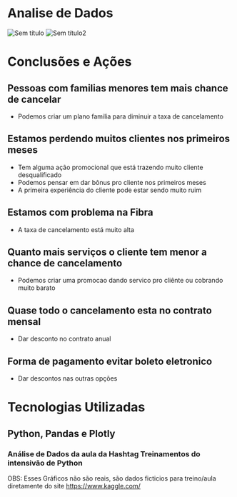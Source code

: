 # Analise de Dados

![Sem título](https://github.com/TFleeks/An-lise-de-Dados/assets/172528140/1a664386-d6c9-4c56-b0f9-7215708090ce)
![Sem título2](https://github.com/TFleeks/An-lise-de-Dados/assets/172528140/daa8f9e9-53de-4655-a698-82c4ea5e7923)

# Conclusões e Ações

## Pessoas com familias menores tem mais chance de cancelar
  - Podemos criar um plano familia para diminuir a taxa de cancelamento

## Estamos perdendo muitos clientes nos primeiros meses
  - Tem alguma ação promocional que está trazendo muito cliente desqualificado
  - Podemos pensar em dar bônus pro cliente nos primeiros meses
  - A primeira experiência do cliente pode estar sendo muito ruim


## Estamos com problema na Fibra
  - A taxa de cancelamento está muito alta

## Quanto mais serviços o cliente tem menor a chance de cancelamento
  - Podemos criar uma promocao dando servico pro cliênte ou cobrando muito barato

## Quase todo o cancelamento esta no contrato mensal
  - Dar desconto no contrato anual

## Forma de pagamento evitar boleto eletronico
  - Dar descontos nas outras opções

 # Tecnologias Utilizadas

 ## Python, Pandas e Plotly

 ### Análise de Dados da aula da Hashtag Treinamentos do intensivão de Python


OBS: Esses Gráficos não são reais, são dados ficticios para treino/aula diretamente do site https://www.kaggle.com/

